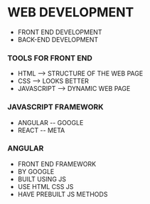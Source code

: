 # WEB DEVELOPMENT
* FRONT END DEVELOPMENT
* BACK-END DEVELOPMENT

### TOOLS FOR FRONT END
* HTML --> STRUCTURE OF THE WEB PAGE
* CSS  --> LOOKS BETTER
* JAVASCRIPT  --> DYNAMIC WEB PAGE

### JAVASCRIPT FRAMEWORK
* ANGULAR -- GOOGLE
* REACT -- META

### ANGULAR
* FRONT END FRAMEWORK
* BY GOOGLE
* BUILT USING JS
* USE HTML CSS JS
* HAVE PREBUILT JS METHODS
